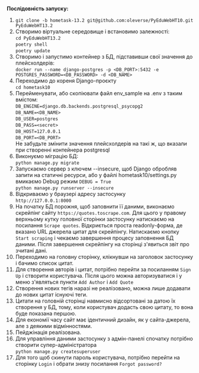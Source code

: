 **Послідовність запуску:**
1. `git clone -b hometask-13.2 git@github.com:oleverse/PyEduWebHT10.git PyEduWebHT13.2`
2. Створимо віртуальне середовище і встановимо залежності:   
`cd PyEduWebHT13.2`  
`poetry shell`  
`poetry update`
3. Створимо і запустимо контейнер з БД, підставивши свої значення до плейсхолдерів:    
`docker run --name django-postgres -p <DB_PORT>:5432 -e POSTGRES_PASSWORD=<DB_PASSWORD> -d <DB_NAME>`
4. Переходимо до кореня Django-проєкту  
`cd hometask10`
5. Перейменувати, або скопіювати файл env_sample на .env з таким вмістом:  
`DB_ENGINE=django.db.backends.postgresql_psycopg2`  
`DB_NAME=<DB_NAME>`  
`DB_USER=postgres`  
`DB_PASS=<secret>`  
`DB_HOST=127.0.0.1`  
`DB_PORT=<DB_PORT>`  
Не забудьте змінити значення плейсхолдерів на такі ж, що вказали при створенні контейнера postgresql
6. Виконуємо міграцію БД:  
`python manage.py migrate`
7. Запускаємо сервер з ключем --insecure, щоб Django обробляв запити на статичні ресурси,
або у файлі hometask10/settings.py вмикаємо Debug режим `DEBUG = True`  
`python manage.py runserver --insecure`
8. Відкриваємо у браузері адресу застосунку  
`http://127.0.0.1:8000`
9. На початку БД порожня, щоб заповнити її даними, виконаємо скрейпінг сайту `https://quotes.toscrape.com`.
Для цього у правому верхньому кутку головної сторінки застосунку натискаємо на посилання
`Scrape quotes`. Відкриється проста readonly-форма, де вказано URL джерела цитат для скрейпінгу.
Натискаємо кнопку `Start scraping` і чекаємо завершення процесу заповнення БД даними.
Після завершення скрейпінгу на сторінці з'явиться звіт про зчитані дані.
10. Переходимо на головну сторінку, клікнувши на заголовок застосунку і бачимо список цитат.
11. Для створення авторів і цитат, потрібно перейти за посиланням `Sign Up` і створити користувача.
Після цього можна авторизуватися і у меню з'являться пункти `Add Author` i `Add Quote`
12. Створення нових тегів наразі не реалізовано, можна лише додавати до нових цитат існуючі теги. 
13. Цитати на головній сторінці навмисно відсортовані за датою їх створення у БД, тому, коли
користувач додасть свою цитату, то вона буде показана першою.
14. Для економії часу сайт має ідентичний дизайн, як у сайта-джерела, але з деякими відмінностями.
15. Пейджінація реалізована.
16. Для управління даними застосунку з адмін-панелі спочатку потрібно створити супер-адміністратора  
`python manage.py createsuperuser`
17. Для того щоб скинути пароль користувача, потрібно перейти на сторінку `Login` і обрати
знизу посилання `Forgot password?`